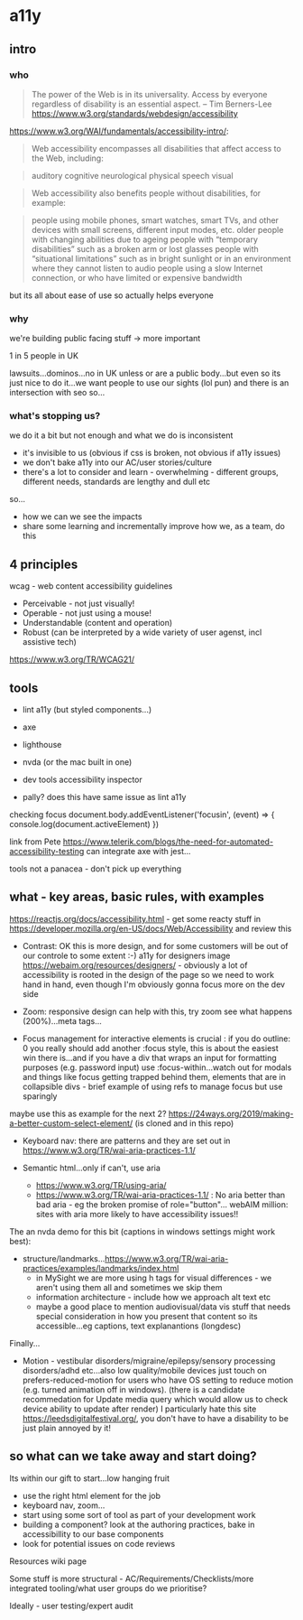 # a11y 

## intro

### who

>The power of the Web is in its universality. Access by everyone regardless of disability is an essential aspect.
– Tim Berners-Lee https://www.w3.org/standards/webdesign/accessibility

https://www.w3.org/WAI/fundamentals/accessibility-intro/:
> Web accessibility encompasses all disabilities that affect access to the Web, including:

>auditory
cognitive
neurological
physical
speech
visual

>Web accessibility also benefits people without disabilities, for example:

>people using mobile phones, smart watches, smart TVs, and other devices with small screens, different input modes, etc.
older people with changing abilities due to ageing
people with “temporary disabilities” such as a broken arm or lost glasses
people with “situational limitations” such as in bright sunlight or in an environment where they cannot listen to audio
people using a slow Internet connection, or who have limited or expensive bandwidth

but its all about ease of use so actually helps everyone

### why

we're building public facing stuff -> more important

1 in 5 people in UK

lawsuits...dominos...no in UK unless or are a public body...but even so its just nice to do it...we want people to use our sights (lol pun) and there is an intersection with seo so...

### what's stopping us?

we do it a bit but not enough and what we do is inconsistent 

- it's invisible to us (obvious if css is broken, not obvious if a11y issues)
- we don't bake a11y into our AC/user stories/culture
- there's a lot to consider and learn - overwhelming - different groups, different needs, standards are lengthy and dull etc

so...
- how we can we see the impacts
- share some learning and incrementally improve how we, as a team, do this

## 4 principles

wcag - web content accessibility guidelines

- Perceivable - not just visually!
- Operable - not just using a mouse!
- Understandable (content and operation)
- Robust (can be interpreted by a wide variety of user agenst, incl assistive tech)

https://www.w3.org/TR/WCAG21/


## tools

- lint a11y (but styled components...)
- axe
- lighthouse
- nvda (or the mac built in one)
- dev tools accessibility inspector

- pally? does this have same issue as lint a11y

checking focus
document.body.addEventListener('focusin', (event) => {
    console.log(document.activeElement)
})

link from Pete https://www.telerik.com/blogs/the-need-for-automated-accessibility-testing can integrate axe with jest...

tools not a panacea - don't pick up everything

## what - key areas, basic rules, with examples

https://reactjs.org/docs/accessibility.html - get some reacty stuff in
https://developer.mozilla.org/en-US/docs/Web/Accessibility and review this


- Contrast: OK this is more design, and for some customers will be out of our controle to some extent :-) a11y for designers image https://webaim.org/resources/designers/ - obviously a lot of accessibility is rooted in the design of the page so we need to work hand in hand, even though I'm obviously gonna focus more on the dev side

- Zoom: responsive design can help with this, try zoom see what happens (200%)...meta tags...

- Focus management for interactive elements is crucial : if you do outline: 0 you really should add another :focus style, this is about the easiest win there is...and if you have a div that wraps an input for formatting purposes (e.g. password input) use :focus-within...watch out for modals and things like focus getting trapped behind them, elements that are in collapsible divs - brief example of using refs to manage focus but use sparingly

maybe use this as example for the next 2? https://24ways.org/2019/making-a-better-custom-select-element/ (is cloned and in this repo)

- Keyboard nav: there are patterns and they are set out in https://www.w3.org/TR/wai-aria-practices-1.1/

- Semantic html...only if can't, use aria
    - https://www.w3.org/TR/using-aria/
    - https://www.w3.org/TR/wai-aria-practices-1.1/  : No aria better than bad aria - eg the broken promise of role="button"... webAIM million: sites with aria more likely to have accessibility issues!!


The an nvda demo for this bit (captions in windows settings might work best):

- structure/landmarks...https://www.w3.org/TR/wai-aria-practices/examples/landmarks/index.html
    - in MySight we are more using h tags for visual differences - we aren't using them all and sometimes we skip them
    - information architecture - include how we approach alt text etc
    - maybe a good place to mention audiovisual/data vis stuff that needs special consideration in how you present that content so its accessible...eg captions, text explanantions (longdesc)

Finally...

- Motion - vestibular disorders/migraine/epilepsy/sensory processing disorders/adhd etc...also low quality/mobile devices 
 just touch on prefers-reduced-motion for users who have OS setting to reduce motion (e.g. turned animation off in windows). (there is a candidate recommedation for Update media query which would allow us to check device ability to update after render) I particularly hate this site https://leedsdigitalfestival.org/, you don't have to have a disability to be just plain annoyed by it!


## so what can we take away and start doing?
Its within our gift to start...low hanging fruit
- use the right html element for the job
- keyboard nav, zoom...
- start using some sort of tool as part of your development work
- building a component? look at the authoring practices, bake in accessibillity to our base components
- look for potential issues on code reviews

Resources wiki page

Some stuff is more structural - AC/Requirements/Checklists/more integrated tooling/what user groups do we prioritise?

Ideally - user testing/expert audit